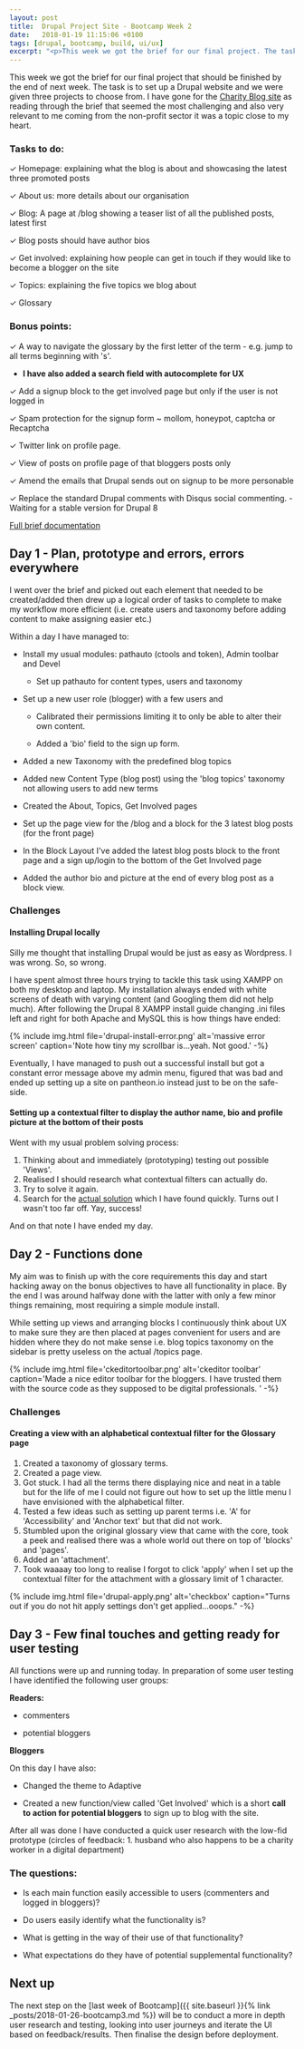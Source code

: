 ```yaml
---
layout: post
title:  Drupal Project Site - Bootcamp Week 2
date:   2018-01-19 11:15:06 +0100
tags: [drupal, bootcamp, build, ui/ux]
excerpt: "<p>This week we got the brief for our final project. The task is to set up a Drupal website and we were given three projects to choose from. I have gone for the Charity Blog site as reading through the brief that seemed the most challenging and also very relevant to me coming from the non-profit sector it was a topic close to my heart.</p>"
---
```


This week we got the brief for our final project that should be finished by the end of next week. The task is to set up a Drupal website and we were given three projects to choose from. I have gone for the [Charity Blog site](http://dev-appcharity.pantheonsite.io/) as reading through the brief that seemed the most challenging and also very relevant to me coming from the non-profit sector it was a topic close to my heart.

### Tasks to do:

   ✓ Homepage: explaining what the blog is about and showcasing the latest three promoted posts

   ✓ About us: more details about our organisation

   ✓ Blog: A page at /blog showing a teaser list of all the published posts, latest first

   ✓ Blog posts should have author bios

   ✓ Get involved: explaining how people can get in touch if they would like to become a blogger on the site

   ✓ Topics: explaining the five topics we blog about

   ✓ Glossary

### Bonus points:

   ✓ A way to navigate the glossary by the first letter of the term - e.g. jump to all terms beginning with 's'.
   + **I have also added a search field with autocomplete for UX**

   ✓ Add a signup block to the get involved page but only if the user is not logged in

   ✓ Spam protection for the signup form ~ mollom, honeypot, captcha or Recaptcha

   ✓ Twitter link on profile page.

   ✓ View of posts on profile page of that bloggers posts only

   ✓  Amend the emails that Drupal sends out on signup to be more personable

 ✓   Replace the standard Drupal comments with Disqus social commenting. - Waiting for a stable version for Drupal 8

[Full brief documentation](https://crispinread.gitbooks.io/web-dev-apprenticeship-boot-camp/content/multi-user-blog.html)

## Day 1 - Plan, prototype and errors, errors everywhere
I went over the brief and picked out each element that needed to be created/added then drew up a logical order of tasks to complete to make my workflow more efficient (i.e. create users and taxonomy before adding content to make assigning easier etc.)

Within a day I have managed to:

- Install my usual modules: pathauto (ctools and token), Admin toolbar and Devel

    - Set up pathauto for content types, users and taxonomy

- Set up a new user role (blogger) with a few users and

    - Calibrated their permissions limiting it to only be able to alter their own content.

    - Added a 'bio' field to the sign up form.

- Added a new Taxonomy with the predefined blog topics

- Added new Content Type (blog post) using the 'blog topics' taxonomy not allowing users to add new terms

- Created the About, Topics, Get Involved pages

- Set up the page view for the /blog and a block for the 3 latest blog posts (for the front page)

- In the Block Layout I've added the latest blog posts block to the front page and a sign up/login to the bottom of the Get Involved page

- Added the author bio and picture at the end of every blog post as a block view.

### Challenges

#### Installing Drupal locally

Silly me thought that installing Drupal would be just as easy as Wordpress. I was wrong. So, so wrong.

I have spent almost three hours trying to tackle this task using XAMPP on both my desktop and laptop. My installation always ended with white screens of death with varying content (and Googling them did not help much). After following the Drupal 8 XAMPP install guide changing .ini files left and right for both Apache and MySQL this is how things have ended:

{% include img.html file='drupal-install-error.png' alt='massive error screen'
caption='Note how tiny my scrollbar is...yeah. Not good.' -%}

Eventually, I have managed to push out a successful install but got a constant error message above my admin menu, figured that was bad and ended up setting up a site on pantheon.io instead just to be on the safe-side.

#### Setting up a contextual filter to display the author name, bio and profile picture at the bottom of their posts

Went with my usual problem solving process:

1. Thinking about and immediately (prototyping) testing out possible 'Views'.
2. Realised I should research what contextual filters can actually do.
3. Try to solve it again.
4. Search for the [actual solution](https://drupal.stackexchange.com/questions/207238/show-authors-info-in-a-block) which I have found quickly. Turns out I wasn't too far off. Yay, success!
 
And on that note I have ended my day.

## Day 2 - Functions done

My aim was to finish up with the core requirements this day and start hacking away on the bonus objectives to have all functionality in place. By the end I was around halfway done with the latter with only a few minor things remaining, most requiring a simple module install.

While setting up views and arranging blocks I continuously think about UX to make sure they are then placed at pages convenient for users and are hidden where they do not make sense i.e. blog topics taxonomy on the sidebar is pretty useless on the actual /topics page.

{% include img.html file='ckeditortoolbar.png' alt='ckeditor toolbar'
caption='Made a nice editor toolbar for the bloggers. I have trusted them with the source code as they supposed to be digital professionals.
' -%}

### Challenges

#### Creating a view with an alphabetical contextual filter for the Glossary page

1. Created a taxonomy of glossary terms.
2. Created a page view.
3. Got stuck. I had all the terms there displaying nice and neat in a table but for the life of me I could not figure out how to set up the little menu I have envisioned with the alphabetical filter.
4. Tested a few ideas such as setting up parent terms i.e. 'A' for 'Accessibility' and 'Anchor text' but that did not work.
5. Stumbled upon the original glossary view that came with the core, took a peek and realised there was a whole world out there on top of 'blocks' and 'pages'.
6. Added an 'attachment'.
7. Took waaaay too long to realise I forgot to click 'apply' when I set up the contextual filter for the attachment with a glossary limit of 1 character.

{% include img.html file='drupal-apply.png' alt='checkbox'
caption="Turns out if you do not hit apply settings don't get applied...ooops." -%}

## Day 3 - Few final touches and getting ready for user testing

All functions were up and running today. In preparation of some user testing I have identified the following user groups:

**Readers:**

- commenters

- potential bloggers

**Bloggers**

On this day I have also:

- Changed the theme to Adaptive

- Created a new function/view called 'Get Involved' which is a short **call to action for potential bloggers** to sign up to blog with the site.

After all was done I have conducted a quick user research with the low-fid prototype (circles of feedback: 1. husband who also happens to be a charity worker in a digital department)

### The questions:

- Is each main function easily accessible to users (commenters and logged in bloggers)?

- Do users easily identify what the functionality is?

- What is getting in the way of their use of that functionality?

- What expectations do they have of potential supplemental functionality?

## Next up

The next step on the [last week of Bootcamp]({{ site.baseurl }}{% link _posts/2018-01-26-bootcamp3.md %}) will be to conduct a more in depth user research and testing, looking into user journeys and iterate the UI based on feedback/results. Then finalise the design before deployment.